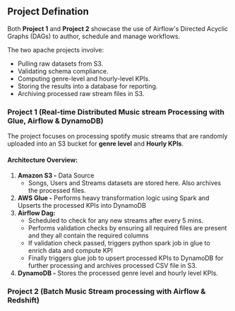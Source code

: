 ## Project Defination

Both **Project 1** and **Project 2** showcase the use of Airflow's Directed Acyclic Graphs (DAGs) to author, schedule and manage workflows. 

The two apache projects involve:
- Pulling raw datasets from S3.
- Validating schema compliance.
- Computing genre-level and hourly-level KPIs.
- Storing the results into a database for reporting.
- Archiving processed raw stream files in S3.

### Project 1 (Real-time Distributed Music stream Processing with Glue, Airflow & DynamoDB)

The project focuses on processing spotify music streams that are randomly uploaded into an S3 bucket for **genre level** and **Hourly KPIs**.

#### Architecture Overview:
1. **Amazon S3 -** Data Source
     - Songs, Users and Streams datasets are stored here. Also archives the processed files.
2. **AWS Glue -** Performs heavy transformation logic using Spark and Upserts the processed KPIs into DynamoDB
3. **Airflow Dag:**
     - Scheduled to check for any new streams after every 5 mins.
     - Performs validation checks by ensuring all required files are present and they all contain the required columns
     - If validation check passed, triggers python spark job in glue to enrich data and compute KPI
     - Finally triggers glue job to upsert processed KPIs to DynamoDB for further processing and archives processed CSV file in S3.
4. **DynamoDB -** Stores the processed genre level and hourly level KPIs. 


### Project 2 (Batch Music Stream processing with Airflow & Redshift)
